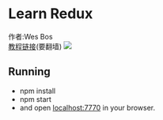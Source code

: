 # Learn Redux
 作者:Wes Bos  
 [教程链接](https://www.youtube.com/watch?v=hmwBow1PUuo&list=PLu8EoSxDXHP5uyzEWxdlr9WQTJJIzr6jy)(要翻墙)
 ![](http://ojmd4mfpp.bkt.clouddn.com/react.png)

## Running

- npm install 
- npm start
- and open <localhost:7770> in your browser.

